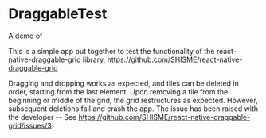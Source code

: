 # DraggableTest
A demo of 

This is a simple app put together to test the functionality of the react-native-draggable-grid library, https://github.com/SHISME/react-native-draggable-grid

Dragging and dropping works as expected, and tiles can be deleted in order, starting from the last element.  Upon removing a tile from
the beginning or middle of the grid, the grid restructures as expected.  However, subsequent deletions fail and crash the app.  The issue
has been raised with the developer -- See https://github.com/SHISME/react-native-draggable-grid/issues/3

